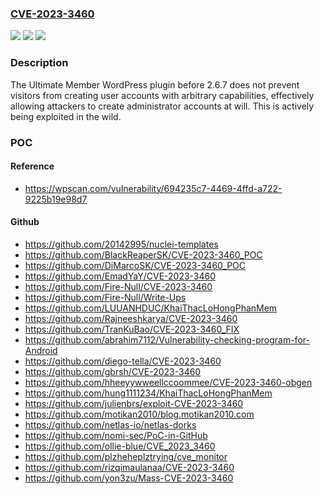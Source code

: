 ### [CVE-2023-3460](https://cve.mitre.org/cgi-bin/cvename.cgi?name=CVE-2023-3460)
![](https://img.shields.io/static/v1?label=Product&message=Ultimate%20Member&color=blue)
![](https://img.shields.io/static/v1?label=Version&message=0%3C%202.6.7%20&color=brighgreen)
![](https://img.shields.io/static/v1?label=Vulnerability&message=CWE-269%20Improper%20Privilege%20Management&color=brighgreen)

### Description

The Ultimate Member WordPress plugin before 2.6.7 does not prevent visitors from creating user accounts with arbitrary capabilities, effectively allowing attackers to create administrator accounts at will. This is actively being exploited in the wild.

### POC

#### Reference
- https://wpscan.com/vulnerability/694235c7-4469-4ffd-a722-9225b19e98d7

#### Github
- https://github.com/20142995/nuclei-templates
- https://github.com/BlackReaperSK/CVE-2023-3460_POC
- https://github.com/DiMarcoSK/CVE-2023-3460_POC
- https://github.com/EmadYaY/CVE-2023-3460
- https://github.com/Fire-Null/CVE-2023-3460
- https://github.com/Fire-Null/Write-Ups
- https://github.com/LUUANHDUC/KhaiThacLoHongPhanMem
- https://github.com/Rajneeshkarya/CVE-2023-3460
- https://github.com/TranKuBao/CVE-2023-3460_FIX
- https://github.com/abrahim7112/Vulnerability-checking-program-for-Android
- https://github.com/diego-tella/CVE-2023-3460
- https://github.com/gbrsh/CVE-2023-3460
- https://github.com/hheeyywweellccoommee/CVE-2023-3460-obgen
- https://github.com/hung1111234/KhaiThacLoHongPhanMem
- https://github.com/julienbrs/exploit-CVE-2023-3460
- https://github.com/motikan2010/blog.motikan2010.com
- https://github.com/netlas-io/netlas-dorks
- https://github.com/nomi-sec/PoC-in-GitHub
- https://github.com/ollie-blue/CVE_2023_3460
- https://github.com/plzheheplztrying/cve_monitor
- https://github.com/rizqimaulanaa/CVE-2023-3460
- https://github.com/yon3zu/Mass-CVE-2023-3460

